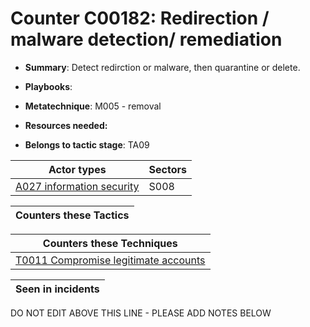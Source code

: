 # Counter C00182: Redirection / malware detection/ remediation

* **Summary**: Detect redirction or malware, then quarantine or delete.  

* **Playbooks**: 

* **Metatechnique**: M005 - removal

* **Resources needed:** 

* **Belongs to tactic stage**: TA09


| Actor types | Sectors |
| ----------- | ------- |
| [A027 information security](../../generated_pages/actortypes/A027.md) | S008 |



| Counters these Tactics |
| ---------------------- |



| Counters these Techniques |
| ------------------------- |
| [T0011 Compromise legitimate accounts](../../generated_pages/techniques/T0011.md) |



| Seen in incidents |
| ----------------- |


DO NOT EDIT ABOVE THIS LINE - PLEASE ADD NOTES BELOW